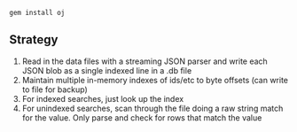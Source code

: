 `gem install oj`

## Strategy

1) Read in the data files with a streaming JSON parser and write each JSON blob as a single indexed line in a .db file
2) Maintain multiple in-memory indexes of ids/etc to byte offsets (can write to file for backup)
3) For indexed searches, just look up the index
4) For unindexed searches, scan through the file doing a raw string match for the value. Only parse and check for rows that match the value
